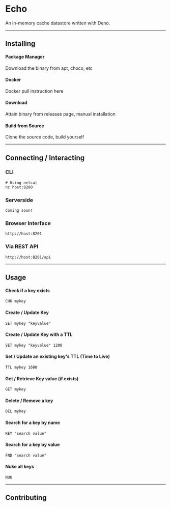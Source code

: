 # Echo 

An in-memory cache datastore written with Deno.

---

## Installing 

#### Package Manager

Download the binary from apt, choco, etc

#### Docker 

Docker pull instruction here 

#### Download

Attain binary from releases page, manual installation

#### Build from Source 

Clone the source code, build yourself 

---

## Connecting / Interacting 

### CLI

```
# Using netcat
nc host:8200
```

### Serverside

```
Coming soon!
```

### Browser Interface

```
http://host:8201
```

### Via REST API

```
http://host:8201/api
```

---

## Usage

#### Check if a key exists

```
CHK mykey
```

#### Create / Update Key 

```
SET mykey "keyvalue"
```

#### Create / Update Key with a TTL

```
SET mykey "keyvalue" 1200
```

#### Set / Update an existing key's TTL (Time to Live) 

```
TTL mykey 1600
```

#### Get / Retrieve Key value (if exists)

```
GET mykey
```

#### Delete / Remove a key 

```
DEL mykey
```

#### Search for a key by name

```
KEY "search value"
```

#### Search for a key by value 

```
FND "search value"
```

#### Nuke all keys 

```
NUK 
```

---

## Contributing

